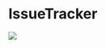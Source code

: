 IssueTracker
============

![](https://travis-ci.org/chrisharrington/IssueTracker.svg?branch=bundling)
